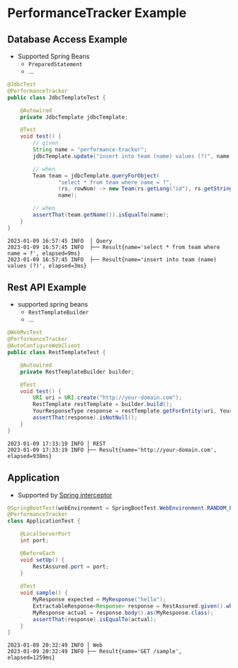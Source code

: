 
# PerformanceTracker Example

## Database Access Example

- Supported Spring Beans
  - `PreparedStatement`
  - ...
  
```java
@JdbcTest
@PerformanceTracker
public class JdbcTemplateTest {

    @Autowired
    private JdbcTemplate jdbcTemplate;

    @Test
    void test() {
        // given
        String name = "performance-tracker";
        jdbcTemplate.update("insert into team (name) values (?)", name);

        // when
        Team team = jdbcTemplate.queryForObject(
                "select * from team where name = ?",
                (rs, rowNum) -> new Team(rs.getLong("id"), rs.getString("name")),
                name);

        // when
        assertThat(team.getName()).isEqualTo(name);
    }
}
```

```log
2023-01-09 16:57:45 INFO  │ Query
2023-01-09 16:57:45 INFO  ├── Result{name='select * from team where name = ?', elapsed=9ms}
2023-01-09 16:57:45 INFO  ├── Result{name='insert into team (name) values (?)', elapsed=3ms}
```

## Rest API Example

- supported spring beans
  - `RestTemplateBuilder`
  - ...
  
```java
@WebMvcTest
@PerformanceTracker
@AutoConfigureWebClient
public class RestTemplateTest {

    @Autowired
    private RestTemplateBuilder builder;

    @Test
    void test() {
        URI uri = URI.create("http://your-domain.com");
        RestTemplate restTemplate = builder.build();
        YourResponseType response = restTemplate.getForEntity(uri, YourResponseType.class);
        assertThat(response).isNotNull();
    }
}
```

```log
2023-01-09 17:33:19 INFO │ REST
2023-01-09 17:33:19 INFO ├── Result{name='http://your-domain.com', elapsed=938ms}
```

## Application 
- Supported by [Spring interceptor](https://docs.spring.io/spring-framework/docs/current/javadoc-api/org/springframework/web/servlet/HandlerInterceptor.html)

```java
@SpringBootTest(webEnvironment = SpringBootTest.WebEnvironment.RANDOM_PORT)
@PerformanceTracker
class ApplicationTest {

    @LocalServerPort
    int port;

    @BeforeEach
    void setUp() {
        RestAssured.port = port;
    }
    
    @Test
    void sample() {
        MyResponse expected = MyResponse("hello");
        ExtractableResponse<Response> response = RestAssured.given().when().get("/sample").then().extract();
        MyResponse actual = response.body().as(MyResponse.class);
        assertThat(response).isEqualTo(actual);
    }
}
```

```log
2023-01-09 20:32:49 INFO │ Web
2023-01-09 20:32:49 INFO ├── Result{name='GET /sample', elapsed=1259ms}
```
